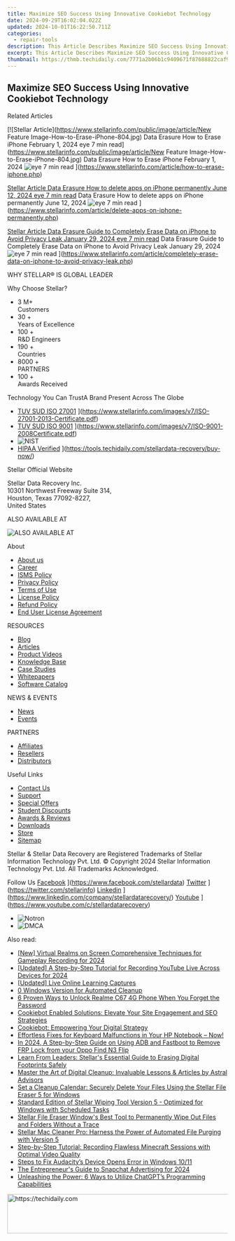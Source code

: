 ```yaml
---
title: Maximize SEO Success Using Innovative Cookiebot Technology
date: 2024-09-29T16:02:04.022Z
updated: 2024-10-01T16:22:50.711Z
categories:
  - repair-tools
description: This Article Describes Maximize SEO Success Using Innovative Cookiebot Technology
excerpt: This Article Describes Maximize SEO Success Using Innovative Cookiebot Technology
thumbnail: https://thmb.techidaily.com/7771a2b06b1c9409671f87688822caf9758687ec74141e34200890076f60dc1f.jpg
---
```


## Maximize SEO Success Using Innovative Cookiebot Technology

Related Articles

[![Stellar Article](https://www.stellarinfo.com/public/image/article/New Feature Image-How-to-Erase-iPhone-804.jpg) Data Erasure How to Erase iPhone February 1, 2024 eye 7 min read](https://www.stellarinfo.com/public/image/article/New Feature Image-How-to-Erase-iPhone-804.jpg) Data Erasure How to Erase iPhone February 1, 2024 ![eye](https://www.stellarinfo.com/public/newarticle/images/eye.png) 7 min read ](https://www.stellarinfo.com/article/how-to-erase-iphone.php)

[Stellar Article Data Erasure  How to delete apps on iPhone permanently June 12, 2024 eye 7 min read](https://www.stellarinfo.com/public/image/article/Ways-to-delete-apps-on-iPhone-permanently-621.jpg) Data Erasure  How to delete apps on iPhone permanently June 12, 2024 ![eye](https://www.stellarinfo.com/public/newarticle/images/eye.png) 7 min read ](https://www.stellarinfo.com/article/delete-apps-on-iphone-permanently.php)

[Stellar Article Data Erasure  Guide to Completely Erase Data on iPhone to Avoid Privacy Leak January 29, 2024 eye 7 min read](https://www.stellarinfo.com/public/image/article/Erase-Data-on-iPhone-to-avoid-Privacy-Leak-619.jpg) Data Erasure  Guide to Completely Erase Data on iPhone to Avoid Privacy Leak January 29, 2024 ![eye](https://www.stellarinfo.com/public/newarticle/images/eye.png) 7 min read ](https://www.stellarinfo.com/article/completely-erase-data-on-iphone-to-avoid-privacy-leak.php)

 WHY STELLAR® IS GLOBAL LEADER

 Why Choose Stellar?

* 3  M+  
Customers
* 30 +  
Years of Excellence
* 100 +  
R&D Engineers
* 190 +  
Countries
* 8000 +  
PARTNERS
* 100 +  
Awards Received

 Technology You Can TrustA Brand Present Across The Globe

* [TUV SUD ISO 27001](https://www.stellarinfo.com/images/v7/tuv1.png) ](https://www.stellarinfo.com/images/v7/ISO-27001-2013-Certificate.pdf)
* [TUV SUD ISO 9001](https://www.stellarinfo.com/images/v7/tuv2.png) ](https://www.stellarinfo.com/images/v7/ISO-9001-2008Certificate.pdf)
* ![NIST](https://www.stellarinfo.com/images/v7/nist.png)
* [HIPAA Verified](https://www.stellarinfo.com/images/v7/hipa.png) ](https://tools.techidaily.com/stellardata-recovery/buy-now/)

 Stellar Official Website

 Stellar Data Recovery Inc.  
 10301 Northwest Freeway Suite 314,  
 Houston, Texas 77092-8227,  
 United States

 ALSO AVAILABLE AT

![ALSO AVAILABLE AT](https://www.stellarinfo.com/images/v7/Partners_logo_new.png)

 About

* [About us](https://tools.techidaily.com/stellardata-recovery/buy-now/)
* [Career](https://tools.techidaily.com/stellardata-recovery/buy-now/)
* [ISMS Policy](https://tools.techidaily.com/stellardata-recovery/buy-now/)
* [Privacy Policy](https://tools.techidaily.com/stellardata-recovery/buy-now/)
* [Terms of Use](https://tools.techidaily.com/stellardata-recovery/buy-now/)
* [License Policy](https://www.stellarinfo.com/software-licensing-usage.php)
* [Refund Policy](https://tools.techidaily.com/stellardata-recovery/buy-now/)
* [End User License Agreement](https://tools.techidaily.com/stellardata-recovery/buy-now/)

 RESOURCES

* [Blog](https://tools.techidaily.com/stellardata-recovery/buy-now/)
* [Articles](https://tools.techidaily.com/stellardata-recovery/buy-now/)
* [Product Videos](https://tools.techidaily.com/stellardata-recovery/buy-now/)
* [Knowledge Base](https://tools.techidaily.com/stellardata-recovery/buy-now/)
* [Case Studies](https://tools.techidaily.com/stellardata-recovery/buy-now/)
* [Whitepapers](https://tools.techidaily.com/stellardata-recovery/buy-now/)
* [Software Catalog](https://tools.techidaily.com/stellardata-recovery/buy-now/)

 NEWS & EVENTS

* [News](https://tools.techidaily.com/stellardata-recovery/buy-now/)
* [Events](https://www.stellarinfo.com/affiliate-summit/affiliate-summit.php)

 PARTNERS

* [Affiliates](https://tools.techidaily.com/stellardata-recovery/buy-now/)
* [Resellers](https://tools.techidaily.com/stellardata-recovery/buy-now/)
* [Distributors](https://tools.techidaily.com/stellardata-recovery/buy-now/)

 Useful Links

* [Contact Us](https://www.stellarinfo.com/contact/contact-us.php)
* [Support](https://tools.techidaily.com/stellardata-recovery/buy-now/)
* [Special Offers](https://tools.techidaily.com/stellardata-recovery/buy-now/)
* [Student Discounts](https://www.stellarinfo.com/student-discount/)
* [Awards & Reviews](https://tools.techidaily.com/stellardata-recovery/buy-now/)
* [Downloads](https://www.stellarinfo.com/download.php)
* [Store](https://tools.techidaily.com/stellardata-recovery/buy-now/)
* [Sitemap](https://www.stellarinfo.com/sitemap.php)

 Stellar & Stellar Data Recovery are Registered Trademarks of Stellar Information Technology Pvt. Ltd. © Copyright 2024 Stellar Information Technology Pvt. Ltd. All Trademarks Acknowledged.

Follow Us [Facebook](https://www.stellarinfo.com/Images/fb.png) ](https://www.facebook.com/stellardata) [Twitter](https://www.stellarinfo.com/Images/tw.png) ](https://twitter.com/stellarinfo) [Linkedin](https://www.stellarinfo.com/Images/in.png) ](https://www.linkedin.com/company/stellardatarecovery/) [Youtube](https://www.stellarinfo.com/newblacktheme/images/yt.png) ](https://www.youtube.com/c/stellardatarecovery)

* ![Notron](https://www.stellarinfo.com/images/v7/notron.png)
* ![DMCA](https://www.stellarinfo.com/images/v7/dmca.png)

<ins class="adsbygoogle"
     style="display:block"
     data-ad-format="autorelaxed"
     data-ad-client="ca-pub-7571918770474297"
     data-ad-slot="1223367746"></ins>

<ins class="adsbygoogle"
     style="display:block"
     data-ad-client="ca-pub-7571918770474297"
     data-ad-slot="8358498916"
     data-ad-format="auto"
     data-full-width-responsive="true"></ins>

<span class="atpl-alsoreadstyle">Also read:</span>
<div><ul>
<li><a href="https://video-capture.techidaily.com/new-virtual-realms-on-screen-comprehensive-techniques-for-gameplay-recording-for-2024/"><u>[New] Virtual Realms on Screen Comprehensive Techniques for Gameplay Recording for 2024</u></a></li>
<li><a href="https://screen-video-capture.techidaily.com/updated-a-step-by-step-tutorial-for-recording-youtube-live-across-devices-for-2024/"><u>[Updated] A Step-by-Step Tutorial for Recording YouTube Live Across Devices for 2024</u></a></li>
<li><a href="https://screen-video-capture.techidaily.com/updated-live-online-learning-captures/"><u>[Updated] Live Online Learning Captures</u></a></li>
<li><a href="https://data-safeguard.techidaily.com/0-windows-version-for-automated-cleanup/"><u>0 Windows Version for Automated Cleanup</u></a></li>
<li><a href="https://easy-unlock-android.techidaily.com/6-proven-ways-to-unlock-realme-c67-4g-phone-when-you-forget-the-password-by-drfone-android/"><u>6 Proven Ways to Unlock Realme C67 4G Phone When You Forget the Password</u></a></li>
<li><a href="https://data-safeguard.techidaily.com/cookiebot-enabled-solutions-elevate-your-site-engagement-and-seo-strategies/"><u>Cookiebot Enabled Solutions: Elevate Your Site Engagement and SEO Strategies</u></a></li>
<li><a href="https://data-safeguard.techidaily.com/cookiebot-empowering-your-digital-strategy/"><u>Cookiebot: Empowering Your Digital Strategy</u></a></li>
<li><a href="https://win-howtos.techidaily.com/1723209493947-effortless-fixes-for-keyboard-malfunctions-in-your-hp-notebook-now/"><u>Effortless Fixes for Keyboard Malfunctions in Your HP Notebook – Now!</u></a></li>
<li><a href="https://android-frp.techidaily.com/in-2024-a-step-by-step-guide-on-using-adb-and-fastboot-to-remove-frp-lock-from-your-oppo-find-n3-flip-by-drfone-android/"><u>In 2024, A Step-by-Step Guide on Using ADB and Fastboot to Remove FRP Lock from your Oppo Find N3 Flip</u></a></li>
<li><a href="https://data-safeguard.techidaily.com/learn-from-leaders-stellars-essential-guide-to-erasing-digital-footprints-safely/"><u>Learn From Leaders: Stellar's Essential Guide to Erasing Digital Footprints Safely</u></a></li>
<li><a href="https://data-safeguard.techidaily.com/master-the-art-of-digital-cleanup-invaluable-lessons-and-articles-by-astral-advisors/"><u>Master the Art of Digital Cleanup: Invaluable Lessons & Articles by Astral Advisors</u></a></li>
<li><a href="https://data-safeguard.techidaily.com/set-a-cleanup-calendar-securely-delete-your-files-using-the-stellar-file-eraser-5-for-windows/"><u>Set a Cleanup Calendar: Securely Delete Your Files Using the Stellar File Eraser 5 for Windows</u></a></li>
<li><a href="https://data-safeguard.techidaily.com/standard-edition-of-stellar-wiping-tool-version-5-optimized-for-windows-with-scheduled-tasks/"><u>Standard Edition of Stellar Wiping Tool Version 5 - Optimized for Windows with Scheduled Tasks</u></a></li>
<li><a href="https://data-safeguard.techidaily.com/stellar-file-eraser-windows-best-tool-to-permanently-wipe-out-files-and-folders-without-a-trace/"><u>Stellar File Eraser Window's Best Tool to Permanently Wipe Out Files and Folders Without a Trace</u></a></li>
<li><a href="https://data-safeguard.techidaily.com/stellar-mac-cleaner-pro-harness-the-power-of-automated-file-purging-with-version-5/"><u>Stellar Mac Cleaner Pro: Harness the Power of Automated File Purging with Version 5</u></a></li>
<li><a href="https://win-howtos.techidaily.com/step-by-step-tutorial-recording-flawless-minecraft-sessions-with-optimal-video-quality/"><u>Step-by-Step Tutorial: Recording Flawless Minecraft Sessions with Optimal Video Quality</u></a></li>
<li><a href="https://windows11.techidaily.com/steps-to-fix-audacitys-device-opens-error-in-windows-1011/"><u>Steps to Fix Audacity’s Device Opens Error in Windows 10/11</u></a></li>
<li><a href="https://snapchat-videos.techidaily.com/the-entrepreneurs-guide-to-snapchat-advertising-for-2024/"><u>The Entrepreneur's Guide to Snapchat Advertising for 2024</u></a></li>
<li><a href="https://tech-haven.techidaily.com/unleashing-the-power-6-ways-to-utilize-chatgpts-programming-capabilities/"><u>Unleashing the Power: 6 Ways to Utilize ChatGPT’s Programming Capabilities</u></a></li>
</ul></div>

<!-- affiliate ads begin -->
<a href="https://unicoeye.pxf.io/c/5597632/2134248/18498" target="_top" id="2134248">
  <img src="//a.impactradius-go.com/display-ad/18498-2134248" border="0" alt="https://techidaily.com" width="728" height="90"/>
</a>
<img height="0" width="0" src="https://unicoeye.pxf.io/i/5597632/2134248/18498" style="position:absolute;visibility:hidden;" border="0" />
<!-- affiliate ads end -->

